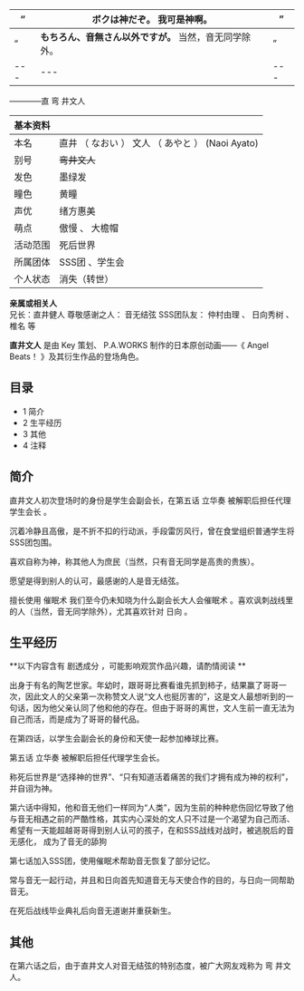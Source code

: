 |  “  |  **ボクは神だぞ。** 我可是神啊。  |  ”   
---|---|---  
|  “  |  **もちろん、音無さん以外ですが。** 当然，音无同学除外。  |  ”   
---|---|---  
————直  弯  井文人  
  
|  **基本资料**  ||
|---|---|
|本名  |  直井  （  なおい  ）  文人  （  あやと  ）  (Naoi Ayato)   |
|别号  |  ~~弯井文人~~  |
|发色  |  墨绿发   |
|瞳色  |  黄瞳   |
|声优  |  绪方惠美   |
|萌点  |  傲慢  、  大檐帽   |
|活动范围  |  死后世界   |
|所属团体  |  SSS团  、学生会   |
|个人状态  |  消失（转世）   |
**亲属或相关人**  
兄长：直井健人  尊敬感谢之人：  音无结弦  SSS团队友：  仲村由理  、  日向秀树  、  椎名  等  
  
**直井文人** 是由  Key  策划、  P.A.WORKS  制作的日本原创动画——《  Angel Beats！  》及其衍生作品的登场角色。

##  目录

  * 1  简介 
  * 2  生平经历 
  * 3  其他 
  * 4  注释 

##  简介

直井文人初次登场时的身份是学生会副会长，在第五话  立华奏  被解职后担任代理  学生会长  。

沉着冷静且高傲，是不折不扣的行动派，手段雷厉风行，曾在食堂组织普通学生将SSS团包围。

喜欢自称为神，称其他人为庶民（当然，只有音无同学是高贵的贵族）。

愿望是得到别人的认可，最感谢的人是音无结弦。

擅长使用  催眠术  我们至今仍未知晓为什么副会长大人会催眠术  。喜欢讽刺战线里的人（当然，音无同学除外），尤其喜欢针对  日向  。

##  生平经历

**以下内容含有 剧透成分  ，可能影响观赏作品兴趣，请酌情阅读 **

出身于有名的陶艺世家。年幼时，跟哥哥比赛看谁先抓到柿子，结果赢了哥哥一次，因此文人的父亲第一次称赞文人说“文人也挺厉害的”，这是文人最想听到的一句话，因为他父亲认同了他和他的存在。但由于哥哥的离世，文人生前一直无法为自己而活，而是成为了哥哥的替代品。

在第四话，以学生会副会长的身份和天使一起参加棒球比赛。

第五话  立华奏  被解职后担任代理学生会长。

称死后世界是“选择神的世界”、“只有知道活着痛苦的我们才拥有成为神的权利”，并自诩为神。

第六话中得知，他和音无他们一样同为“人类”，因为生前的种种悲伤回忆导致了他与音无相遇之前的严酷性格，其实内心深处的文人只不过是一个渴望为自己而活、希望有一天能超越哥哥得到别人认可的孩子，在和SSS战线对战时，被逃脱后的音无感化，
成为了音无的舔狗

第七话加入SSS团，使用催眠术帮助音无恢复了部分记忆。

常与音无一起行动，并且和日向首先知道音无与天使合作的目的，与日向一同帮助音无。

在死后战线毕业典礼后向音无道谢并重获新生。

##  其他

在第六话之后，由于直井文人对音无结弦的特别态度，被广大网友戏称为  弯  井文人。
